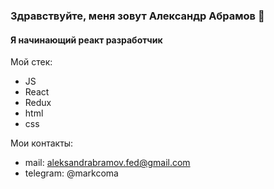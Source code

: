 ### Здравствуйте, меня зовут Александр Абрамов 👋
#### Я начинающий реакт разработчик 

Мой стек:
* JS
* React
* Redux
* html
* css

Мои контакты: 
* mail: aleksandrabramov.fed@gmail.com
* telegram: @markcoma

<!--
**MarkComa/MarkComa** is a ✨ _special_ ✨ repository because its `README.md` (this file) appears on your GitHub profile.

Here are some ideas to get you started:

- 🔭 I’m currently working on ...
- 🌱 I’m currently learning ...
- 👯 I’m looking to collaborate on ...
- 🤔 I’m looking for help with ...
- 💬 Ask me about ...
- 📫 How to reach me: ...
- 😄 Pronouns: ...
- ⚡ Fun fact: ...
-->
